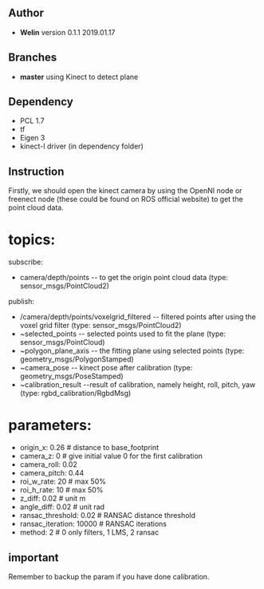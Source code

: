 ## Author
- **Welin**  version 0.1.1 2019.01.17

## Branches

- **master** using Kinect to detect plane 

## Dependency

* PCL 1.7
* tf
* Eigen 3
* kinect-I driver (in dependency folder)

## Instruction

Firstly, we should open the kinect camera by using the OpenNI node or freenect node (these could be found on ROS official website) to get the point cloud data.


# topics:

subscribe:

* camera/depth/points    -- to get the origin point cloud data (type: sensor_msgs/PointCloud2)

publish:

* /camera/depth/points/voxelgrid_filtered   -- filtered points after using the voxel grid filter (type: sensor_msgs/PointCloud2)
* ~selected_points  -- selected points used to fit the plane (type: sensor_msgs/PointCloud)
* ~polygon_plane_axis    -- the fitting plane using selected points (type: geometry_msgs/PolygonStamped)
* ~camera_pose      -- kinect pose after calibration (type: geometry_msgs/PoseStamped)
* ~calibration_result  --result of calibration, namely height, roll, pitch, yaw (type: rgbd_calibration/RgbdMsg)

# parameters:
* origin_x: 0.26       # distance to base_footprint
* camera_z: 0          # give initial value 0 for the first calibration
* camera_roll: 0.02
* camera_pitch: 0.44
* roi_w_rate: 20       #  max 50%
* roi_h_rate: 10       #  max 50%
* z_diff: 0.02         #  unit m
* angle_diff: 0.02     #  unit rad
* ransac_threshold: 0.02   # RANSAC distance threshold
* ransac_iteration: 10000  # RANSAC iterations
* method: 2            # 0 only filters, 1 LMS, 2 ransac

## important
Remember to backup the param if you have done calibration.


